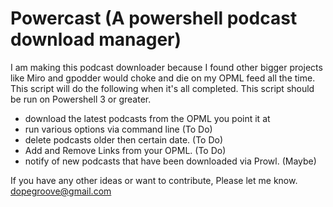 Powercast (A powershell podcast download manager)
=========

I am making this podcast downloader because I found other bigger projects like Miro and gpodder would choke and 
die on my OPML feed all the time. This script will do the following when it's all completed. 
This script should be run on Powershell 3 or greater.


- download the latest podcasts from the OPML you point it at 
- run various options via command line (To Do)
- delete podcasts older then certain date. (To Do)
- Add and Remove Links from your OPML. (To Do)
- notify of new podcasts that have been downloaded via Prowl. (Maybe)

If you have any other ideas or want to contribute, Please let me know. 
dopegroove@gmail.com
 
